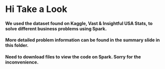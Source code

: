 # Hi Take a Look
#### We used the dataset found on Kaggle, Vast & Insightful USA Stats, to solve different business problems using Spark.
#### More detailed problem information can be found in the summary slide in this folder.
#### Need to download files to view the code on Spark. Sorry for the inconvenience. 
